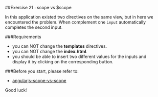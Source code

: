 ##Exercise 21 : scope vs $scope

In this application existed two directives on the same view, but in here we encountered the problem.
When complement one ```input``` automatically completes the second input.

###Requirements
 * you can NOT change the **templates** directives.
 * you can NOT change the **index.html**.
 * you should be able to insert two different values for the inputs and display it by clicking on the corresponding button.

###Before you start, please refer to:
* [angularjs-scope-vs-scope](https://egghead.io/lessons/angularjs-scope-vs-scope)

Good luck!